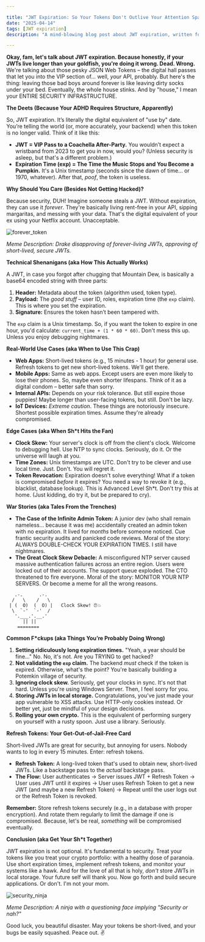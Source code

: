 ```yaml
---

title: "JWT Expiration: So Your Tokens Don't Outlive Your Attention Span (💀🙏)"
date: "2025-04-14"
tags: [JWT expiration]
description: "A mind-blowing blog post about JWT expiration, written for chaotic Gen Z engineers. Because ain't nobody got time for infinite tokens."

---
```


**Okay, fam, let's talk about JWT expiration. Because honestly, if your JWTs live longer than your goldfish, you're doing it wrong. Dead. Wrong.** We're talking about those pesky JSON Web Tokens – the digital hall passes that let you into the VIP section of… well, *your* API, probably. But here's the thing: leaving those bad boys around forever is like leaving dirty socks under your bed. Eventually, the whole house stinks. And by "house," I mean your ENTIRE SECURITY INFRASTRUCTURE.

**The Deets (Because Your ADHD Requires Structure, Apparently)**

So, JWT expiration. It’s literally the digital equivalent of "use by" date. You’re telling the world (or, more accurately, your backend) when this token is no longer valid. Think of it like this:

*   **JWT = VIP Pass to a Coachella After-Party.**  You wouldn’t expect a wristband from 2023 to get you in now, would you? (Unless security is asleep, but that's a different problem.)
*   **Expiration Time (exp) = The Time the Music Stops and You Become a Pumpkin.**  It's a Unix timestamp (seconds since the dawn of time... or 1970, whatever). After that, *poof*, the token is useless.

**Why Should You Care (Besides Not Getting Hacked)?**

Because security, DUH! Imagine someone steals a JWT. Without expiration, they can use it *forever*. They're basically living rent-free in your API, sipping margaritas, and messing with your data.  That's the digital equivalent of your ex using your Netflix account.  Unacceptable.

![forever_token](https://i.imgflip.com/366r7k.jpg)

*Meme Description: Drake disapproving of forever-living JWTs, approving of short-lived, secure JWTs.*

**Technical Shenanigans (aka How This Actually Works)**

A JWT, in case you forgot after chugging that Mountain Dew, is basically a base64 encoded string with three parts:

1.  **Header:**  Metadata about the token (algorithm used, token type).
2.  **Payload:**  The *good stuff* – user ID, roles, expiration time (the `exp` claim). This is where you set the expiration.
3.  **Signature:**  Ensures the token hasn’t been tampered with.

The `exp` claim is a Unix timestamp. So, if you want the token to expire in one hour, you'd calculate: `current_time + (1 * 60 * 60)`. Don't mess this up. Unless you enjoy debugging nightmares.

**Real-World Use Cases (aka When to Use This Crap)**

*   **Web Apps:** Short-lived tokens (e.g., 15 minutes - 1 hour) for general use. Refresh tokens to get new short-lived tokens. We'll get there.
*   **Mobile Apps:** Same as web apps. Except users are even more likely to lose their phones. So, maybe even shorter lifespans.  Think of it as a digital condom – better safe than sorry.
*   **Internal APIs:** Depends on your risk tolerance. But still expire those puppies! Maybe longer than user-facing tokens, but still. Don't be lazy.
*   **IoT Devices:** *Extreme caution*. These things are notoriously insecure. Shortest possible expiration times.  Assume they're already compromised.

**Edge Cases (aka When Sh*t Hits the Fan)**

*   **Clock Skew:** Your server's clock is off from the client's clock. Welcome to debugging hell. Use NTP to sync clocks.  Seriously, do it. Or the universe will laugh at you.
*   **Time Zones:**  Unix timestamps are UTC. Don't try to be clever and use local time. Just. Don't.  You will regret it.
*   **Token Revocation:**  Expiration doesn't solve everything! What if a token is compromised *before* it expires?  You need a way to revoke it (e.g., blacklist, database lookup).  This is Advanced Level Sh*t.  Don't try this at home.  (Just kidding, do try it, but be prepared to cry).

**War Stories (aka Tales From the Trenches)**

*   **The Case of the Infinite Admin Token:** A junior dev (who shall remain nameless... because it was me) accidentally created an admin token with no expiration.  It lived for *months* before someone noticed.  Cue frantic security audits and panicked code reviews.  Moral of the story:  ALWAYS DOUBLE-CHECK YOUR EXPIRATION TIMES.  I still have nightmares.
*   **The Great Clock Skew Debacle:**  A misconfigured NTP server caused massive authentication failures across an entire region.  Users were locked out of their accounts.  The support queue exploded.  The CTO threatened to fire everyone.  Moral of the story:  MONITOR YOUR NTP SERVERS.  Or become a meme for all the wrong reasons.

```ascii
   .-.      .-.
  /   \    /   \
 | (  O)  (  O) |   Clock Skew! ⏰💥
  \  `-'  `-'  /
   '.___.'.__.'
      || ||
    ========
```

**Common F\*ckups (aka Things You’re Probably Doing Wrong)**

1.  **Setting ridiculously long expiration times.**  "Yeah, a year should be fine..."  No.  No, it's not.  Are you TRYING to get hacked?
2.  **Not validating the `exp` claim.**  The backend *must* check if the token is expired.  Otherwise, what's the point?  You're basically building a Potemkin village of security.
3.  **Ignoring clock skew.**  Seriously, get your clocks in sync.  It's not that hard.  Unless you're using Windows Server. Then, I feel sorry for you.
4.  **Storing JWTs in local storage.**  Congratulations, you've just made your app vulnerable to XSS attacks.  Use HTTP-only cookies instead.  Or better yet, just be mindful of your design decisions.
5.  **Rolling your own crypto.** This is the equivalent of performing surgery on yourself with a rusty spoon. Just use a library. Seriously.

**Refresh Tokens: Your Get-Out-of-Jail-Free Card**

Short-lived JWTs are great for security, but annoying for users.  Nobody wants to log in every 15 minutes.  Enter: refresh tokens.

*   **Refresh Token:**  A long-lived token that's used to obtain new, short-lived JWTs.  Like a backstage pass to the *actual* backstage pass.
*   **The Flow:** User authenticates -> Server issues JWT + Refresh Token -> User uses JWT until it expires -> User uses Refresh Token to get a new JWT (and maybe a new Refresh Token) -> Repeat until the user logs out or the Refresh Token is revoked.

**Remember:** Store refresh tokens securely (e.g., in a database with proper encryption).  And rotate them regularly to limit the damage if one is compromised. Because, let's be real, *something* will be compromised eventually.

**Conclusion (aka Get Your Sh*t Together)**

JWT expiration is not optional.  It's fundamental to security. Treat your tokens like you treat your crypto portfolio: with a healthy dose of paranoia. Use short expiration times, implement refresh tokens, and monitor your systems like a hawk. And for the love of all that is holy, *don't* store JWTs in local storage. Your future self will thank you. Now go forth and build secure applications. Or don't. I'm not your mom.

![security_ninja](https://media.tenor.com/p5lC-V71uFIAAAAd/ninja-what-is-this.gif)

*Meme Description: A ninja with a questioning face implying "Security or nah?"*

Good luck, you beautiful disaster. May your tokens be short-lived, and your bugs be easily squashed. Peace out. ✌️
